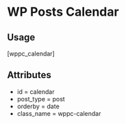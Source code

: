 # WP Posts Calendar

## Usage

[wppc_calendar]

## Attributes
* id = calendar
* post_type = post
* orderby = date
* class_name = wppc-calendar
